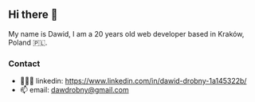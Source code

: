 ## Hi there 👋
My name is Dawid, I am a 20 years old web developer based in Kraków, Poland 🇵🇱.

### Contact
- 👨🏻‍💻 linkedin: https://www.linkedin.com/in/dawid-drobny-1a145322b/
- 📫 email: dawdrobny@gmail.com
